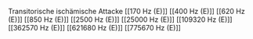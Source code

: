 Transitorische ischämische Attacke
[[170 Hz (E)]]
[[400 Hz (E)]]
[[620 Hz (E)]]
[[850 Hz (E)]]
[[2500 Hz (E)]]
[[25000 Hz (E)]]
[[109320 Hz (E)]]
[[362570 Hz (E)]]
[[621680 Hz (E)]]
[[775670 Hz (E)]]